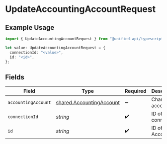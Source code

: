 # UpdateAccountingAccountRequest

## Example Usage

```typescript
import { UpdateAccountingAccountRequest } from "@unified-api/typescript-sdk/sdk/models/operations";

let value: UpdateAccountingAccountRequest = {
  connectionId: "<value>",
  id: "<id>",
};
```

## Fields

| Field                                                                       | Type                                                                        | Required                                                                    | Description                                                                 |
| --------------------------------------------------------------------------- | --------------------------------------------------------------------------- | --------------------------------------------------------------------------- | --------------------------------------------------------------------------- |
| `accountingAccount`                                                         | [shared.AccountingAccount](../../../sdk/models/shared/accountingaccount.md) | :heavy_minus_sign:                                                          | Chart of accounts                                                           |
| `connectionId`                                                              | *string*                                                                    | :heavy_check_mark:                                                          | ID of the connection                                                        |
| `id`                                                                        | *string*                                                                    | :heavy_check_mark:                                                          | ID of the Account                                                           |